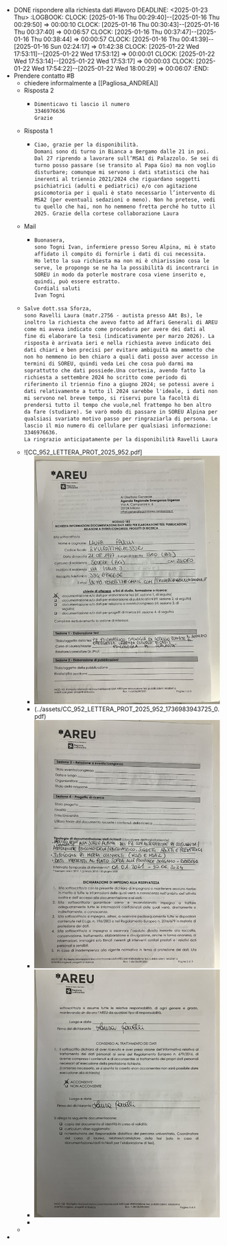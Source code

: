 - DONE rispondere alla richiesta dati #lavoro 
  DEADLINE: <2025-01-23 Thu>
  :LOGBOOK:
  CLOCK: [2025-01-16 Thu 00:29:40]--[2025-01-16 Thu 00:29:50] =>  00:00:10
  CLOCK: [2025-01-16 Thu 00:30:43]--[2025-01-16 Thu 00:37:40] =>  00:06:57
  CLOCK: [2025-01-16 Thu 00:37:47]--[2025-01-16 Thu 00:38:44] =>  00:00:57
  CLOCK: [2025-01-16 Thu 00:41:39]--[2025-01-16 Sun 02:24:17] =>  01:42:38
  CLOCK: [2025-01-22 Wed 17:53:11]--[2025-01-22 Wed 17:53:12] =>  00:00:01
  CLOCK: [2025-01-22 Wed 17:53:14]--[2025-01-22 Wed 17:53:17] =>  00:00:03
  CLOCK: [2025-01-22 Wed 17:54:22]--[2025-01-22 Wed 18:00:29] =>  00:06:07
  :END:
- Prendere contatto #B
	- chiedere informalmente a [[Pagliosa_ANDREA]]
	- Risposta 2
		- ```
		  Dimenticavo ti lascio il numero  
		  3346976636  
		  Grazie
		  ```
	- Risposta 1
		- ```
		  Ciao, grazie per la disponibilità. 
		  Domani sono di turno in Bianca a Bergamo dalle 21 in poi. Dal 27 riprendo a lavorare sull’MSA1 di Palazzolo. Se sei di turno posso passare (se transito al Papa Gio) ma non voglio disturbare; comunque mi servono i dati statistici che hai inerenti al triennio 2021/2024 che riguardano soggetti psichiatrici (adulti e pediatrici) e/o con agitazione psicomotoria per i quali è stato necessario l’intervento di MSA2 (per eventuali sedazioni o meno). Non ho pretese, vedi tu quello che hai, non ho nemmeno fretta perché ho tutto il 2025. Grazie della cortese collaborazione Laura
		  ```
	- Mail
		- ```
		  Buonasera,
		  sono Togni Ivan, infermiere presso Soreu Alpina, mi è stato affidato il compito di fornirle i dati di cui necessita.
		  Ho letto la sua richiesta ma non mi è chiarissimo cosa le serve, le propongo se ne ha la possibilità di incontrarci in SOREU in modo da poterle mostrare cosa viene inserito e, quindi, può essere estratto.
		  Cordiali saluti
		  Ivan Togni
		  ```
	- ```
	  Salve dott.ssa Sforza,
	  sono Ravelli Laura (matr.2756 - autista presso AAt Bs), le inoltro la richiesta che avevo fatto ad Affari Generali di AREU come mi aveva indicato come procedura per avere dei dati al fine di elaborare la tesi (indicativamente per marzo 2026). La risposta è arrivata ieri e nella richiesta avevo indicato dei dati chiari e ben precisi per evitare ambiguità ma ammetto che non ho nemmeno io ben chiaro a quali dati posso aver accesso in termini di SOREU, quindi veda Lei che cosa può darmi ma soprattutto che dati possiede.Una cortesia, avendo fatto la richiesta a settembre 2024 ho scritto come periodo di riferimento il triennio fino a giugno 2024; se potessi avere i dati relativamente a tutto il 2024 sarebbe l'ideale, i dati non mi servono nel breve tempo, si riservi pure la facoltà di prendersi tutto il tempo che vuole,nel frattempo ho ben altro da fare (studiare). Se varò modo di passare in SOREU Alpina per qualsiasi svariato motivo passo per ringraziarla di persona. Le lascio il mio numero di cellulare per qualsiasi informazione: 3346976636.
	  La ringrazio anticipatamente per la disponibilità Ravelli Laura
	  ```
	- ![CC_952_LETTERA_PROT_2025_952.pdf]
		- ![IMG_3485.jpg](../assets/IMG_3485_1736984116108_0.jpg)
		- (../assets/CC_952_LETTERA_PROT_2025_952_1736983943725_0.pdf)
		- ![IMG_3486.jpg](../assets/IMG_3486_1736984075173_0.jpg)
		- ![IMG_3487.jpg](../assets/IMG_3487_1736984250174_0.jpg)
		-
	-
-